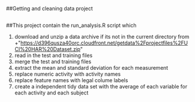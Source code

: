 ##Getting and cleaning data project
##
##This project contain the run_analysis.R script which
1. download and unzip a data archive if its not in the current directory from
+"https://d396qusza40orc.cloudfront.net/getdata%2Fprojectfiles%2FUCI%20HAR%20Dataset.zip"
2. read in the test and training files
3. merge the test and training files
4. extract the mean and standard deviation for each measurement
5. replace numeric activity with activity names
6. replace feature names with legal colume labels
7. create a independent tidy data set with the average of each variable for each activity and each subject